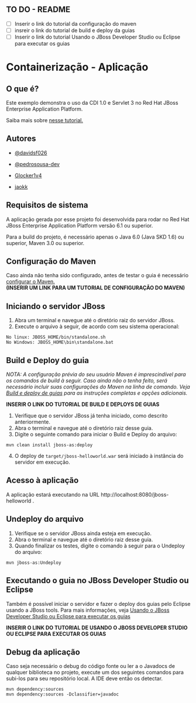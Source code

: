 
## TO DO - README
- [ ]  Inserir o link do tutorial da configuração do maven
- [ ]  insreir o link do tutorial de build e deploy da guias
- [ ]  Inserir o link do tutorial Usando o JBoss Developer Studio ou Eclipse para executar os guias
# Containerização - Aplicação

## O que é?
Este exemplo demonstra o uso da CDI 1.0 e Servlet 3 no Red Hat JBoss Enterprise Application Platform.

Saiba mais sobre [nesse tutorial.](http://www.jboss.org/jdf/quickstarts/jboss-as-quickstart/guide/HelloworldQuickstart)

## Autores

- [@davidsf026](https://www.github.com/davidsf026)

- [@pedrosousa-dev](https://github.com/pedrosousa-dev)

- [Glocker1v4](https://github.com/Glocker1v4)

- [jaokk](https://github.com/jaokk)


## Requisitos de sistema
A aplicação gerada por esse projeto foi desenvolvida para rodar no Red Hat JBoss Enterprise Application Platform versão 6.1 ou superior.

Para a build do projeto, é necessário apenas o Java 6.0 (Java SKD 1.6) ou superior, Maven 3.0 ou superior.
## Configuração do Maven
Caso ainda não tenha sido configurado, antes de testar o guia é necessário [configurar o Maven.]()  
**(INSERIR UM LINK PARA UM TUTORIAL DE CONFIGURAÇÃO DO MAVEN)**
## Iniciando o servidor JBoss
1. Abra um terminal e navegue até o diretório raiz do servidor JBoss.
2. Execute o arquivo à seguir, de acordo com seu sistema operacional:
```console
No linux: JBOSS_HOME/bin/standalone.sh
No Windows: JBOSS_HOME\bin\standalone.bat
```


## Build e Deploy do guia
*NOTA: A configuração prévia do seu usuário Maven é imprescindível para os comandos de build à seguir.
Caso ainda não o tenha feito, será necessário incluir suas configurações do Maven na linha de comando.
Veja [Build e deploy de guias]() para as instruções completas e opções adicionais.*

**INSERIR O LINK DO TUTORIAL DE BUILD E DEPLOYS DE GUIAS**

1. Verifique que o servidor JBoss já tenha iniciado, como descrito anteriormente.
2. Abra o terminal e navegue até o diretório raiz desse guia.
3. Digite o seguinte comando para iniciar o Build e Deploy do arquivo:
```console
mvn clean install jboss-as:deploy
```
4. O deploy de `target/jboss-helloworld.war` será iniciado à instância do servidor em execução.
## Acesso à aplicação
A aplicação estará executando na URL http://localhost:8080/jboss-helloworld .
## Undeploy do arquivo
1. Verifique se o servidor JBoss ainda esteja em execução.
2. Abra o terminal e navegue até o diretório raiz desse guia.
3. Quando finalizar os testes, digite o comando à seguir para o Undeploy do arquivo:
```console
mvn jboss-as:Undeploy
```
## Executando o guia no JBoss Developer Studio ou Eclipse
Também é possível iniciar o servidor e fazer o deploy dos guias pelo Eclipse usando a JBoss tools.
Para mais informações, veja [Usando o JBoss Developer Studio ou Eclipse para executar os guias]()

**INSERIR O LINK DO TUTORIAL DE USANDO O JBOSS DEVELOPER STUDIO OU ECLIPSE PARA EXECUTAR OS GUIAS**
## Debug da aplicação
Caso seja necessário o debug do código fonte ou ler a o Javadocs de qualquer biblioteca no projeto,
execute um dos seguintes comandos para subi-los para seu repositório local. A IDE deve então os detectar.
```console
mvn dependency:sources
mvn dependency:sources -Dclassifier=javadoc
```
